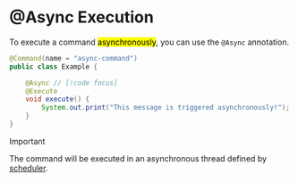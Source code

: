 # @Async Execution

To execute a command <mark>asynchronously</mark>, you can use the `@Async` annotation.

```Java
@Command(name = "async-command")
public class Example {

    @Async // [!code focus]
    @Execute
    void execute() {
        System.out.print("This message is triggered asynchronously!"); // [!code focus]
    }
}
```
> [!IMPORTANT]
> The command will be executed in an asynchronous thread defined by [scheduler](scheduler.md).
